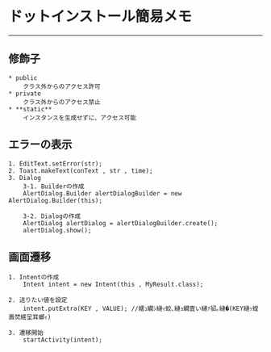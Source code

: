 # ドットインストール簡易メモ  
***  
## 修飾子  
	* public  
		クラス外からのアクセス許可
	* private  
		クラス外からのアクセス禁止
	* **static**  
		インスタンスを生成せずに、アクセス可能

## エラーの表示
	1. EditText.setError(str);  
	2. Toast.makeText(conText , str , time);   
	3. Dialog  
		3-1. Builderの作成  
		AlertDialog.Builder alertDialogBuilder = new AlertDialog.Builder(this);

		3-2. Dialogの作成  
		AlertDialog alertDialog = alertDialogBuilder.create();  
		alertDialog.show();

## 画面遷移
	1. Intentの作成  
		Intent intent = new Intent(this , MyResult.class);

	2. 送りたい値を設定
		intent.putExtra(KEY , VALUE); //繧ｭ繝ｼ縺ｨ蛟､縺ｮ繝壹い縺ｧ貂｡縺�(KEY縺ｯ螳壽焚繧呈耳螂ｨ)  

	3. 遷移開始  
		startActivity(intent);
